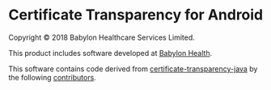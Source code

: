 # Certificate Transparency for Android

Copyright &copy; 2018 Babylon Healthcare Services Limited.

This product includes software developed at [Babylon Health](http://www.babylonhealth.com/).

This software contains code derived from [certificate-transparency-java](https://github.com/google/certificate-transparency-java)
by the following [contributors](https://github.com/google/certificate-transparency-java/blob/8ca5e5230ffeb8fa0b11cb2a7d29bdb6946497e0/CONTRIBUTORS).
